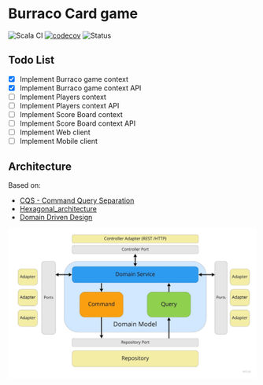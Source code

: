 # Burraco Card game
![Scala CI](https://github.com/abaddon/burraco/workflows/Scala%20CI/badge.svg?branch=master&event=push) [![codecov](https://codecov.io/gh/abaddon/burraco/branch/master/graph/badge.svg?token=I5MUK1OLTQ)](https://codecov.io/gh/abaddon/burraco) ![Status](https://img.shields.io/static/v1?label=Status&message=Work%20In%20Progess&color=yellow)

## Todo List
- [x] Implement Burraco game context 
- [x] Implement Burraco game context API
- [ ] Implement Players context
- [ ] Implement Players context API
- [ ] Implement Score Board context
- [ ] Implement Score Board context API
- [ ] Implement Web client
- [ ] Implement Mobile client

## Architecture
Based on:
* [CQS - Command Query Separation](https://martinfowler.com/bliki/CommandQuerySeparation.html)
* [Hexagonal_architecture](https://en.wikipedia.org/wiki/Hexagonal_architecture_(software))
* [Domain Driven Design](https://martinfowler.com/tags/domain%20driven%20design.html)

![architecture schema](./docs/architecture.jpg)
